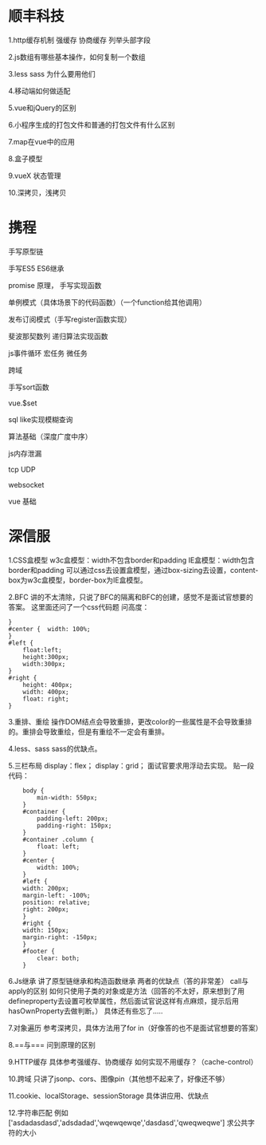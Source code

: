# 顺丰科技

1.http缓存机制  强缓存 协商缓存 列举头部字段

2.js数组有哪些基本操作，如何复制一个数组

3.less sass 为什么要用他们

4.移动端如何做适配

5.vue和jQuery的区别

6.小程序生成的打包文件和普通的打包文件有什么区别

7.map在vue中的应用

8.盒子模型

9.vueX 状态管理

10.深拷贝，浅拷贝



# 携程

手写原型链

手写ES5 ES6继承

promise 原理， 手写实现函数

单例模式（具体场景下的代码函数）（一个function给其他调用）

发布订阅模式（手写register函数实现）

斐波那契数列 递归算法实现函数

js事件循环 宏任务 微任务

跨域

手写sort函数

vue.$set

sql   like实现模糊查询

算法基础（深度广度中序）

js内存泄漏

tcp UDP

websocket

vue 基础

# 深信服

1.CSS盒模型
w3c盒模型：width不包含border和padding
IE盒模型：width包含border和padding
可以通过css去设置盒模型，通过box-sizing去设置，content-box为w3c盒模型，border-box为IE盒模型。

2.BFC
讲的不太清除，只说了BFC的隔离和BFC的创建，感觉不是面试官想要的答案。
这里面还问了一个css代码题
问高度：
```#container {
} 
#center {  width: 100%;
} 
#left {  
    float:left;
    height:300px;
    width:300px;    
} 
#right {  
    height: 400px;
    width: 400px; 
    float: right; 
}
```

3.重排、重绘
操作DOM结点会导致重排，更改color的一些属性是不会导致重排的。重排会导致重绘，但是有重绘不一定会有重排。

4.less、sass
sass的优缺点。

5.三栏布局
display：flex；
display：grid；
面试官要求用浮动去实现。
贴一段代码：
```
    body {  
        min-width: 550px;
    } 
    #container { 
        padding-left: 200px;
        padding-right: 150px;
    } 
    #container .column {
        float: left;
    } 
    #center {
        width: 100%;
    } 
    #left {  
    width: 200px;
    margin-left: -100%;
    position: relative;
    right: 200px;
    } 
    #right {
    width: 150px;
    margin-right: -150px; 
    } 
    #footer {  
        clear: both;
    }
```
6.Js继承
讲了原型链继承和构造函数继承
两者的优缺点（答的非常差）
call与apply的区别
如何只使用子类的对象或是方法（回答的不太好，原来想到了用defineproperty去设置可枚举属性，然后面试官说这样有点麻烦，提示后用hasOwnProperty去做判断。）
具体还有些忘了.....

7.对象遍历
参考深拷贝，具体方法用了for in（好像答的也不是面试官想要的答案）

8.==与===
问到原理的区别

9.HTTP缓存
具体参考强缓存、协商缓存
如何实现不用缓存？（cache-control）

10.跨域
只讲了jsonp、cors、图像pin（其他想不起来了，好像还不够）

11.cookie、localStorage、sessionStorage
具体讲应用、优缺点

12.字符串匹配
例如['asdadasdasd','adsdadad','wqewqewqe','dasdasd','qweqweqwe']
求公共字符的大小
